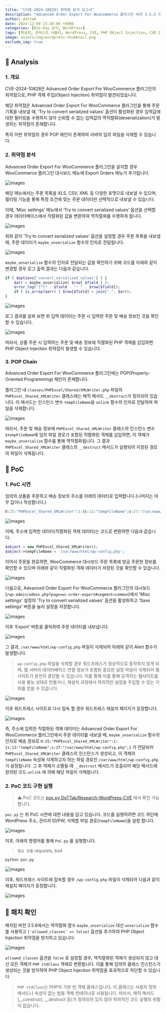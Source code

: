 ```yaml
---
title: "[CVE-2024-10828] 취약점 분석 보고서"
description: "Advanced Order Export For WooCommerce 플러그인 버전 3.5.5 이하에서 'Try to convert serialized values' 옵션이 활성화된 상태에서 신뢰할 수 없는 입력값의 역직렬화로 인해 PHP Object Injection이 발생하며, POP 체인을 통해 서버의 임의 파일을 삭제할 수 있는 취약점"
author: dottak
date: 2024-12-09 23:30:00 +0900
categories: [One-Day 분석, WordPress]
tags: [빡공팟, 콘테스트 네뷸라, WordPress, CVE, PHP Object Injection, CVE-2024-10828]
image: assets/img/wordpress-thumbnail.png
exclude_img: true
---
```



## 📌 Analysis

### 1. 개요

CVE-2024-10828은 Advanced Order Export For WooCommerce 플러그인의 취약점으로, PHP 객체 주입(Object Injection) 취약점이 발견되었습니다.

해당 취약점은 Advanced Order Export For WooCommerce 플러그인을 통해 주문 기록을 내보낼 때, ‘Try to convert serialized values’ 옵션이 활성화된 경우 입력값에 대한 필터링을 수행하지 않아 신뢰할 수 없는 입력값의 역직렬화(deserialization)가 발생하는 취약점이 존재합니다.

특히 이번 취약점의 경우 POP 체인이 존재하여 서버의 임의 파일을 삭제할 수 있습니다.

### 2. 취약점 분석

Advanced Order Export For WooCommerce 플러그인을 설치할 경우 WooCommerce 플러그인 대시보드 메뉴에 Export Orders 메뉴가 추가됩니다.

![images](assets/posts/one-day/2024-12-09/images-001.png)

해당 메뉴에서는 주문 목록을 XLS, CSV, XML 등 다양한 포맷으로 내보낼 수 있으며, 필터링 기능을 통해 특정 조건에 맞는 주문 데이터만 선택적으로 내보낼 수 있습니다.

이때, ‘Misc settings’ 메뉴에서 ‘Try to convert serialized values’ 옵션을 선택할 경우 데이터베이스에서 직렬화된 값을 변환하여 역직렬화를 수행하게 됩니다. 

![images](assets/posts/one-day/2024-12-09/images-002.png)

위와 같이 ‘Try to convert serialized values’ 옵션을 설정할 경우 주문 목록을 내보낼 때, 주문 데이터가 `maybe_unserialize` 함수의 인자로 전달됩니다.

![images](assets/posts/one-day/2024-12-09/images-003.png)

`maybe_unserialize` 함수의 인자로 전달되는 값을 확인하기 위해 코드를 아래와 같이 변경할 경우 로그 출력 결과는 다음과 같습니다.

```php
if ( $options['convert_serialized_values'] ) {
	$arr = maybe_unserialize( $row[ $field ] );
	error_log("[*]" . $field . ": " . $row[$field]);
	if ( is_array($arr) ) $row[$field] = join(",", $arr);
}
```

![images](assets/posts/one-day/2024-12-09/images-004.png)

로그 결과를 살펴 보면 위 입력 데이터는 주문 시 입력한 주문 및 배송 정보인 것을 확인할 수 있습니다.

![images](assets/posts/one-day/2024-12-09/images-005.png)

따라서, 상품 주문 시 입력하는 주문 및 배송 정보에 직렬화된 PHP 객체를 삽입하면 PHP Object Injection 취약점이 발생할 수 있습니다.

### 3. POP Chain

Advanced Order Export For WooCommerce 플러그인에는 POP(Property-Oriented Programming) 체인이 존재합니다.

플러그인 내 `classes/PHPExcel/Shared/XMLWriter.php` 파일의 `PHPExcel_Shared_XMLWriter` 클래스에는 매직 메서드 `__destruct`가 정의되어 있습니다. 이 메서드는 인스턴스 변수 `tempFileName`을 `unlink` 함수의 인자로 전달하여 파일을 삭제합니다.

![images](assets/posts/one-day/2024-12-09/images-006.png)

따라서, 주문 및 배송 정보에 `PHPExcel_Shared_XMLWriter` 클래스의 인스턴스 변수 `$tempFileName`에 임의 파일 경로가 포함된 직렬화된 객체를 삽입하면, 이 객체가 `maybe_unserialize` 함수를 통해 역직렬화됩니다. 그 결과 `PHPExcel_Shared_XMLWriter` 클래스의 `__destruct` 메서드가 실행되어 지정된 경로의 파일이 삭제됩니다.

## 📌 PoC

### 1. PoC 시연

임의의 상품을 주문하고 배송 정보의 주소를 아래의 데이터로 입력합니다.(나머지는 아무 값이나 작성합니다.)

```php
O:25:"PHPExcel_Shared_XMLWriter":1:{s:12:"tempFileName";s:27:"/var/www/html/wp-config.php";}
```

![images](assets/posts/one-day/2024-12-09/images-007.png)

이때, 주소에 입력한 데이터(직렬화된 객체 데이터)는 코드로 변환하면 다음과 같습니다.

```php
$object = new PHPExcel_Shared_XMLWriter();
$object->tempFileName = '/var/www/html/wp-config.php';
```

이어서 주문을 완료하면, WooCommerce 대시보드 주문 목록에 방금 주문한 정보를 확인할 수 있으며 아래와 같이 직렬화된 객체 데이터가 저장된 것을 확인할 수 있습니다.

![images](assets/posts/one-day/2024-12-09/images-008.png)

다음으로, Advanced Order Export For WooCommerce 플러그인의 대시보드(`/wp-admin/admin.php?page=wc-order-export#segment=common`)에서 'Misc settings' 설정의 'Try to convert serialized values' 옵션을 활성화하고 ‘Save settings’ 버튼을 눌러 설정을 저장합니다.

![images](assets/posts/one-day/2024-12-09/images-009.png)

이후 ‘Export’ 버튼을 클릭하여 주문 데이터를 내보냅니다.

![images](assets/posts/one-day/2024-12-09/images-010.png)

그 결과, `/var/www/html/wp-config.php` 파일이 삭제되어 아래와 같이 Alert 함수가 발생합니다.

> `wp-config.php` 파일을 삭제할 경우 워드프레스가 정상적으로 동작하지 않게 되며, 웹 서버의 데이터베이스 연결 정보가 포함된 중요한 설정 파일이 삭제되어 웹사이트가 완전히 중단될 수 있습니다. 이를 통해 이를 통해 공격자는 웹사이트를 사용 불능 상태로 만들거나, 재설치 과정에서 악의적인 설정을 주입할 수 있는 기회를 얻을 수 있습니다.
> 

![images](assets/posts/one-day/2024-12-09/images-011.png)

이후 워드프레스 사이트로 다시 접속 할 경우 워드프레스 재설치 페이지가 등장합니다.

![images](assets/posts/one-day/2024-12-09/images-012.png)

즉, 주소에 입력한 직렬화된 객체 데이터는 Advanced Order Export For WooCommerce 플러그인에서 주문 데이터를 내보낼 때, `maybe_unserialize` 함수의 인자로 배송 정보로 `O:25:"PHPExcel_Shared_XMLWriter":1:{s:12:"tempFileName";s:27:"/var/www/html/wp-config.php";}` 가 전달되어 `PHPExcel_Shared_XMLWriter` 클래스의 인스턴스가 생성되고, 이 객체의 `tempFileName` 속성에 삭제하고자 하는 파일 경로인 `/var/www/html/wp-config.php` 가 설정됩니다. 그 후 객체가 소멸될 때 `__destruct` 메서드가 호출되어 해당 메서드에 정의된 코드 `unlink` 에 의해 해당 파일이 삭제됩니다.

### 2. PoC 코드 구현 실행

> ⚠️ PoC 코드는 [poc.py DoTTak/Research-WordPress-CVE](https://github.com/DoTTak/Research-WordPress-CVE/blob/CVE-2024-10828/poc/poc.py) 에서 확인 가능합니다.
>

`poc.py` 는 위 PoC 시연에 대한 내용을 담고 있습니다. 코드를 실행하려면 코드 하단에 WordPress 주소, 관리자 ID/PW, 삭제할 파일 경로(`tempFileName`)을 설정 합니다.

![images](assets/posts/one-day/2024-12-09/images-013.png)

이후, 아래의 명령어를 통해 `PoC.py` 를 실행합니다.

> `필요 모듈` requests, bs4
> 

```bash
python poc.py
```

![images](assets/posts/one-day/2024-12-09/images-014.png)

이후, 워드프레스 사이트에 접속할 경우 `/wp-config.php` 파일이 삭제되어 다음과 같이 재설치 페이지가 등장합니다.

![images](assets/posts/one-day/2024-12-09/images-015.png)

## 📌 패치 확인

패치된 버전 3.5.6에서는 역직렬화 함수 `maybe_unserialize` 대신 `unserialize` 함수를 사용하고 `['allowed_classes' => false]` 옵션을 추가하여 PHP Object Injection 취약점을 방지하고 있습니다.

![images](assets/posts/one-day/2024-12-09/images-016.png)

`allowed_classes` 옵션을 `false` 로 설정할 경우, 역직렬화된 객체가 생성되지 않고 대신 모든 객체가 `PHP stdClass` 객체로 변환됩니다. 이를 통해 임의의 클래스 인스턴스가 생성되는 것을 방지하여 PHP Object Injection 취약점을 효과적으로 차단할 수 있습니다.

> `PHP stdClass`는 PHP의 기본 빈 객체 클래스입니다. 이 클래스는 사용자 정의 메서드나 속성이 없는 범용 객체 컨테이너로 사용됩니다. 따라서, 매직 메서드(__construct, __destruct 등)가 정의되어 있지 않아 악의적인 코드 실행의 위험이 없습니다.
